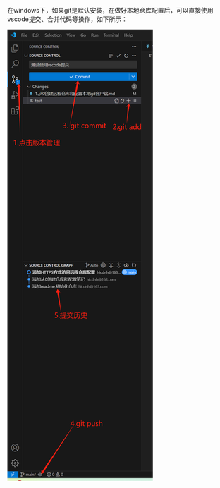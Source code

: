 在windows下，如果git是默认安装，在做好本地仓库配置后，可以直接使用vscode提交、合并代码等操作，如下所示：

![vscode使用git](./src/image/1.vscode版本git控制使用.png)